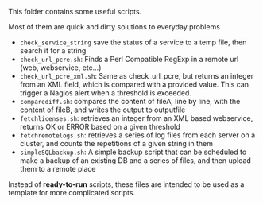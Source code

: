 This folder contains some useful scripts. 

Most of them are quick and dirty solutions to everyday problems

 * `check_service_string` save the status of a service to a temp file, then search it for a string
 * `check_url_pcre.sh`: Finds a Perl Compatible RegExp in a remote url (web, webservice, etc...)
 * `check_url_pcre_xml.sh`: Same as check_url_pcre, but returns an integer from an XML field, which is compared with a provided value. This can trigger a Nagios alert when a threshold is exceeded.   
 * `comparediff.sh`: compares the content of fileA, line by line, with the content of fileB, and writes the output to outputfile
 * `fetchlicenses.sh`: retrieves an integer from an XML based webservice, returns OK or ERROR based on a given threshold
 * `fetchremotelogs.sh`: retrieves a series of log files from each server on a cluster, and counts the repetitions of a given string in them
 * `simpleSQLbackup.sh`: A simple backup script that can be scheduled to make a backup of an existing DB and a series of files, and then upload them to a remote place

Instead of __ready-to-run__ scripts, these files are intended to be used as a template for more complicated scripts.

